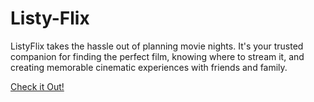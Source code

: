# Listy-Flix

ListyFlix takes the hassle out of planning movie nights. It's your trusted companion for finding the perfect film, knowing where to stream it, and creating memorable cinematic experiences with friends and family.

<a href=https://thatziro.github.io/Listy-Flix/index.html >Check it Out!</a>
